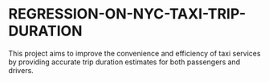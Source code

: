 # REGRESSION-ON-NYC-TAXI-TRIP-DURATION
This project aims to improve the convenience and efficiency of taxi services by providing accurate trip duration estimates for both passengers and drivers.
